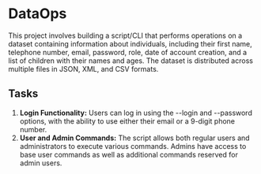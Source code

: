 # DataOps

This project involves building a script/CLI that performs operations on a dataset containing information about individuals, including their first name, telephone number, email, password, role, date of account creation, and a list of children with their names and ages. The dataset is distributed across multiple files in JSON, XML, and CSV formats.

## Tasks
1. **Login Functionality:**
Users can log in using the --login and --password options, with the ability to use either their email or a 9-digit phone number.
2. **User and Admin Commands:**
The script allows both regular users and administrators to execute various commands. Admins have access to base user commands as well as additional commands reserved for admin users.
